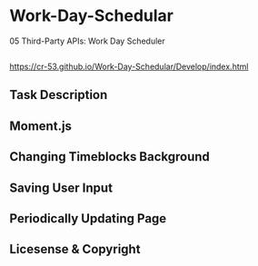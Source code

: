 # Work-Day-Schedular
05 Third-Party APIs: Work Day Scheduler

<img link here>

https://cr-53.github.io/Work-Day-Schedular/Develop/index.html

## Task Description


## Moment.js


## Changing Timeblocks Background


## Saving User Input


## Periodically Updating Page


## Licesense & Copyright

